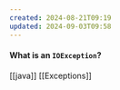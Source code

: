 ```yaml
---
created: 2024-08-21T09:19
updated: 2024-09-03T09:58
---
```

#### What is an `IOException`?


[[java]] [[Exceptions]]